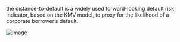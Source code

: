 the distance-to-default is a widely used forward-looking default risk indicator, based on the KMV model, to proxy for the likelihood of a corporate borrower’s default.

![image](https://github.com/user-attachments/assets/074fee25-8402-481e-9ca0-1a3d12b404aa)


